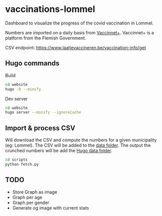 # vaccinations-lommel
Dashboard to visualize the progress of the covid vaccination in Lommel.

Numbers are imported on a daily basis from [Vaccinnet+](https://www.laatjevaccineren.be/vaccinnet). Vaccinnet+ is a 
platform from the Flemish Government.

CSV endpoint: https://www.laatjevaccineren.be/vaccination-info/get

## Hugo commands

Build
```bash
cd website
hugo -D --minify
```

Dev server
```bash
cd website
hugo server --minify --ignoreCache
```

## Import & process CSV
Will download the CSV and compute the numbers for a given municipality (eg: Lommel). The CSV will be added to the 
[data folder](./data). The output the crunched numbers will be add the [Hugo data folder](./website/data/).

```bash
cd scripts
python fetch.py 
```

## TODO
- Store Graph as image
- Graph per age
- Graph per gender
- Generate og image with current stats

